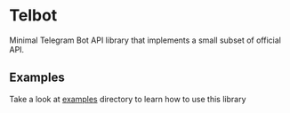 # Telbot
Minimal Telegram Bot API library that implements a small subset of official API.

## Examples
Take a look at [examples](examples) directory to learn how to use this library
